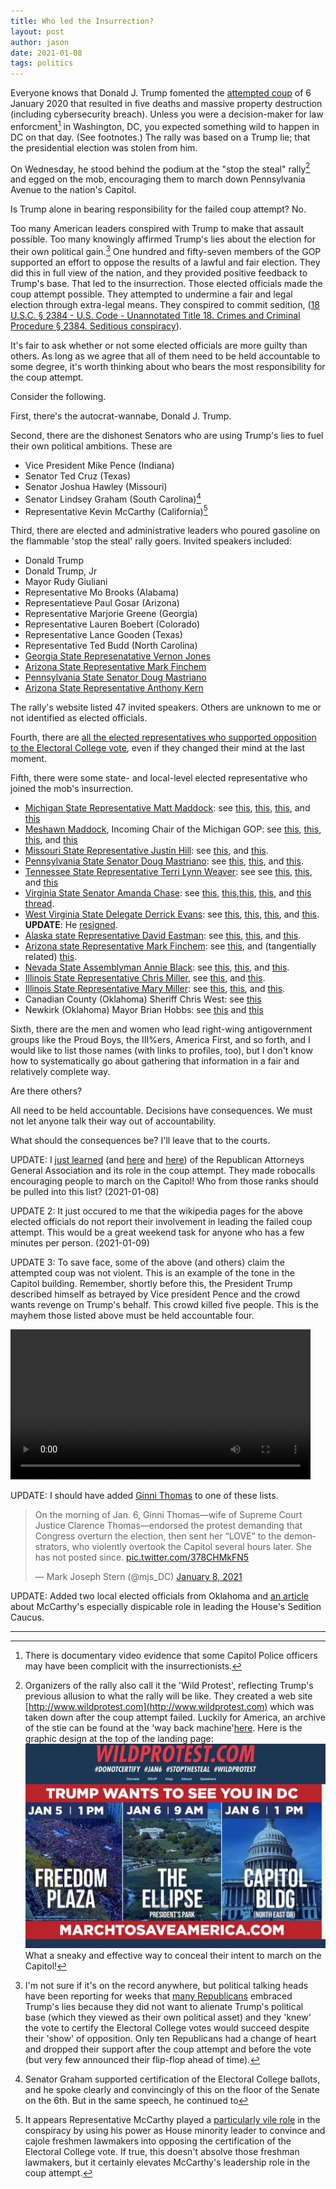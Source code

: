 ```yaml
---
title: Who led the Insurrection?
layout: post
author: jason
date: 2021-01-08
tags: politics
---
```


Everyone knows that Donald J. Trump fomented the [attempted coup](https://en.wikipedia.org/wiki/2021_storming_of_the_United_States_Capitol) of 6 January 2020 that resulted in five deaths and massive property destruction (including cybersecurity breach).  Unless you were a decision-maker for law enforcment[^0] in Washington, DC, you expected something wild to happen in DC on that day.  (See footnotes.)  The rally was based on a Trump lie; that the presidential election was stolen from him.

On Wednesday, he stood behind the podium at the "stop the steal" rally[^3] and egged on the mob, encouraging them to march down Pennsylvania Avenue to the nation's Capitol.

Is Trump alone in bearing responsibility for the failed coup attempt?  No.

Too many American leaders conspired with Trump to make that assault possible.  Too many knowingly affirmed Trump's lies about the election for their own political gain.[^1]  One hundred and fifty-seven members of the GOP supported an effort to oppose the results of a lawful and fair election.  They did this in full view of the nation, and they provided positive feedback to Trump's base.  That led to the insurrection.  Those elected officials made the coup attempt possible.  They attempted to undermine a fair and legal election through extra-legal means.  They conspired to commit sedition, ([18 U.S.C. § 2384 - U.S. Code - Unannotated Title 18. Crimes and Criminal Procedure § 2384. Seditious conspiracy](https://codes.findlaw.com/us/title-18-crimes-and-criminal-procedure/18-usc-sect-2384.html)).

It's fair to ask whether or not some elected officials are more guilty than others.  As long as we agree that all of them need to be held accountable to some degree, it's worth thinking about who bears the most responsibility for the coup attempt.

Consider the following.

First, there's the autocrat-wannabe, Donald J. Trump.  

Second, there are the dishonest Senators who are using Trump's lies to fuel their own political ambitions.  These are
* Vice President Mike Pence (Indiana)
* Senator Ted Cruz (Texas)
* Senator Joshua Hawley (Missouri)
* Senator Lindsey Graham (South Carolina)[^2]
* Representative Kevin McCarthy (California)[^4]

Third, there are elected and administrative leaders who poured gasoline on the flammable 'stop the steal' rally goers.  Invited speakers included:
* Donald Trump
* Donald Trump, Jr
* Mayor Rudy Giuliani
* Representative Mo Brooks (Alabama)
* Representatieve Paul Gosar (Arizona)
* Representative Marjorie Greene (Georgia)
* Representative Lauren Boebert (Colorado)
* Representative Lance Gooden (Texas)
* Representative Ted Budd (North Carolina)
* [Georgia State Represenatative Vernon Jones](https://en.wikipedia.org/wiki/Vernon_Jones)
* [Arizona State Representative Mark Finchem](https://en.wikipedia.org/wiki/Mark_Finchem)
* [Pennsylvania State Senator Doug Mastriano](https://en.wikipedia.org/wiki/Doug_Mastriano)
* [Arizona State Representative Anthony Kern](https://en.wikipedia.org/wiki/Anthony_Kern)

The rally's website listed 47 invited speakers.  Others are unknown to me or not identified as elected officials.

Fourth, there are [all the elected representatives who supported opposition to the Electoral College vote](http://thecoldfish.com/2021/01/07/who-incited-violence.html), even if they changed their mind at the last moment.

Fifth, there were some state- and local-level elected representative who joined the mob's insurrection.

* [Michigan State Representative Matt Maddock](https://en.wikipedia.org/wiki/Matt_Maddock): see [this](https://twitter.com/RachelHood76/status/1347192213600690176), [this](https://twitter.com/MysterySolvent/status/1347731916313808896), [this](https://www.detroitnews.com/story/news/politics/2021/01/07/michigan-duo-matt-meshawn-maddock-gain-influence-overturn-election/6579089002/), and [this](https://patch.com/michigan/across-mi/dlcc-calls-rep-maddock-resign-over-pro-trump-riot-will-any-lawmakers-face)
* [Meshawn Maddock](https://ballotpedia.org/Meshawn_Maddock), Incoming Chair of the Michigan GOP: see [this](https://twitter.com/RachelHood76/status/1347192213600690176), [this](https://twitter.com/MysterySolvent/status/1347271801752182786), [this](https://www.detroitnews.com/story/news/politics/2021/01/07/michigan-duo-matt-meshawn-maddock-gain-influence-overturn-election/6579089002/), and [this](https://twitter.com/MysterySolvent/status/1347731916313808896)
* [Missouri State Representative Justin Hill](https://en.wikipedia.org/wiki/Justin_Hill_(politician)): see [this](https://www.msn.com/en-us/news/politics/some-state-legislators-face-calls-for-resignation-after-taking-part-in-capitol-turmoil/ar-BB1czgkM), and [this](https://www.stltoday.com/news/local/govt-and-politics/missouri-lawmaker-skips-his-own-swearing-in-to-attend-trump-rally-in-washington/article_94e9038e-a2a2-5491-8911-dcad1e9dbd5a.html).
* [Pennsylvania State Senator Doug Mastriano](https://en.wikipedia.org/wiki/Doug_Mastriano): see [this](https://www.msn.com/en-us/news/politics/some-state-legislators-face-calls-for-resignation-after-taking-part-in-capitol-turmoil/ar-BB1czgkM), [this](https://youtu.be/2m-xYKsn_94), and [this](https://6abc.com/pennsylavania-state-senator-doug-mastriano-live-derrick-evans-west-virginia-capitol-riot/9446757/).
* [Tennessee State Representative Terri Lynn Weaver](https://en.wikipedia.org/wiki/Terri_Lynn_Weaver): see see [this](https://www.msn.com/en-us/news/politics/some-state-legislators-face-calls-for-resignation-after-taking-part-in-capitol-turmoil/ar-BB1czgkM), [this](https://twitter.com/TerriLynnWeaver/status/1346965048611254273), and [this](https://www.tennessean.com/story/news/politics/2021/01/07/tennessee-rep-terri-lynn-weaver-capitol-riot-lot-of-patriots/6578595002/)
* [Virginia State Senator Amanda Chase](https://en.wikipedia.org/wiki/Amanda_Chase): see [this](https://www.msn.com/en-us/news/politics/some-state-legislators-face-calls-for-resignation-after-taking-part-in-capitol-turmoil/ar-BB1czgkM), [this](https://www.washingtonpost.com/local/virginia-politics/amanda-chase-facebook-suspension/2021/01/08/8a392410-51d8-11eb-bda4-615aaefd0555_story.html?utm_campaign=wp_main&utm_medium=social&utm_source=facebook),[this](https://www.newsweek.com/virginia-state-senator-who-attended-dc-protest-asked-resign-1560137), [this](https://thevirginiastar.com/2021/01/07/virginia-state-senator-amanda-chase-on-d-c-rally-it-was-very-heartwarming/), and [this thread](https://twitter.com/GoadGatsby/status/1347644176607932417). 
* [West Virginia State Delegate Derrick Evans](https://en.wikipedia.org/wiki/Derrick_Evans_(politician)): see [this](https://www.msn.com/en-us/news/politics/some-state-legislators-face-calls-for-resignation-after-taking-part-in-capitol-turmoil/ar-BB1czgkM), [this](https://apnews.com/article/donald-trump-legislature-crime-west-virginia-electoral-college-b883a7667add0cb54f01ce7ffaa73536), [this](https://www.buzzfeednews.com/article/briannasacks/west-virginia-republican-delegate-storms-capitol), and [this](https://www.nytimes.com/2021/01/06/us/derrick-evans-west-virginia-capitol.html). **UPDATE**: He [resigned](https://wvmetronews.com/2021/01/09/derrick-evans-resigns-w-va-house-after-entering-u-s-capitol-with-mob/).
* [Alaska state Representative David Eastman](https://en.wikipedia.org/wiki/David_Eastman_(politician)): see [this](https://twitter.com/CentralPenDems/status/1347360729318395906), [this](https://www.adn.com/alaska-news/2021/01/07/alaska-state-legislator-who-attended-dc-trump-rally-pushes-debunked-theory-antifa-was-responsible-for-storming-us-capitol/), and [this](https://www.anchoragepress.com/news/wasilla-rep-eastman-part-of-electoral-college-protest-on-the-capitol/article_00f4c01a-50a2-11eb-81af-172b4c9e4803.html).
* [Arizona state Representative Mark Finchem](https://en.wikipedia.org/wiki/Mark_Finchem): see [this](https://www.msn.com/en-us/news/politics/some-state-legislators-face-calls-for-resignation-after-taking-part-in-capitol-turmoil/ar-BB1czgkM), and (tangentially related) [this](https://www.phoenixnewtimes.com/news/rep-mark-finchem-was-arizona-coordinator-for-pro-militia-group-11498687).
* [Nevada State Assemblyman Annie Black](https://en.wikipedia.org/wiki/Annie_Black): see [this](https://www.msn.com/en-us/news/politics/some-state-legislators-face-calls-for-resignation-after-taking-part-in-capitol-turmoil/ar-BB1czgkM), [this](https://www.fox5vegas.com/election_hq/several-state-lawmakers-including-nevada-assemblywoman-elect-joined-observed-us-capitol-turmoil/article_05f0642c-7171-502d-924e-81675f021a00.html), and [this](https://www.bloomberg.com/news/articles/2021-01-07/several-state-lawmakers-joined-observed-us-capitol-turmoil?sref=YRolYWHb).
* [Illinois State Representative Chris Miller](https://en.wikipedia.org/wiki/Chris_Miller_(politician)), see [this](https://twitter.com/MarkMaxwellTV/status/1347236821512695810), and [this](https://twitter.com/Acer3752/status/1347315438359896066).
* [Illinois State Representative Mary Miller](https://en.wikipedia.org/wiki/Mary_Miller_(politician)): see [this](https://people.com/politics/rep-mary-miller-praised-hitler-speech-lawmakers-condemn/), [this](https://thehill.com/homenews/house/533371-freshman-gop-lawmaker-apologizes-for-hitler-quote), and [this](https://www.nbcchicago.com/news/local/chicago-politics/state-lawmakers-call-on-illinois-congresswoman-who-invoked-hitler-to-resign/2410343/).
* Canadian County (Oklahoma) Sheriff Chris West: see [this](https://kfor.com/news/local/canadian-county-sheriff-chris-west-gave-his-recount-of-being-in-d-c-but-says-he-didnt-join-in-the-riot/)
* Newkirk (Oklahoma) Mayor Brian Hobbs: see [this](https://kfor.com/news/local/oklahoma-mayor-recalls-rally-at-u-s-capitol-before-violence/) and [this](https://tulsaworld.com/news/state-and-regional/govt-and-politics/d-c-riots-newkirk-mayor-describes-siege-at-capitol/article_bac124ee-51fa-11eb-b665-b33bc84549e3.html)

Sixth, there are the men and women who lead right-wing antigovernment groups like the Proud Boys, the III%ers, America First, and so forth, and I would like to list those names (with links to profiles, too), but I don't know how to systematically go about gathering that information in a fair and relatively complete way.

Are there others?

All need to be held accountable.  Decisions have consequences.  We must not let anyone talk their way out of accountability.

What should the consequences be?  I'll leave that to the courts.

UPDATE:  I [just learned](https://www.alreporter.com/2021/01/07/alabama-ag-leads-nonprofit-that-helped-organize-march-at-capitol/) (and [here](https://www.nbcnews.com/news/us-news/republican-ags-group-sent-robocalls-urging-march-capitol-n1253581) and [here](https://twitter.com/robertcaruso/status/1347795777893126144)) of the Republican Attorneys General Association and its role in the coup attempt.  They made robocalls encouraging people to march on the Capitol!  Who from those ranks should be pulled into this list? (2021-01-08)

UPDATE 2:  It just occured to me that the wikipedia pages for the above elected officials do not report their involvement in leading the failed coup attempt.  This would be a great weekend task for anyone who has a few minutes per person.  (2021-01-09)

UPDATE 3:  To save face, some of the above (and others) claim the attempted coup was not violent.  This is an example of the tone in the Capitol building.  Remember, shortly before this, the President Trump described himself as betrayed by Vice president Pence and the crowd wants revenge on Trump's behalf.  This crowd killed five people.  This is the mayhem those listed above must be held accountable four.

<video width="480" controls="controls">
  <source src="/assets/media/coup-hang-mike-pence.mp4" type="video/mp4">
</video>

UPDATE:  I should have added [Ginni Thomas](https://en.wikipedia.org/wiki/Virginia_Thomas) to one of these lists.

<blockquote class="twitter-tweet"><p lang="en" dir="ltr">On the morning of Jan. 6, Ginni Thomas—wife of Supreme Court Justice Clarence Thomas—endorsed the protest demanding that Congress overturn the election, then sent her “LOVE” to the demonstrators, who violently overtook the Capitol several hours later. She has not posted since. <a href="https://t.co/378CHMkFN5">pic.twitter.com/378CHMkFN5</a></p>&mdash; Mark Joseph Stern (@mjs_DC) <a href="https://twitter.com/mjs_DC/status/1347395084527017985?ref_src=twsrc%5Etfw">January 8, 2021</a></blockquote> <script async src="https://platform.twitter.com/widgets.js" charset="utf-8"></script>

UPDATE:  Added two local elected officials from Oklahoma and [an article](https://www.nationaljournal.com/s/711979?unlock=Q23P8J3P9C0I17KJ) about McCarthy's especially dispicable role in leading the House's Sedition Caucus.

* * * 

[^0]: There is documentary video evidence that some Capitol Police officers may have been complicit with the insurrectionists.

[^1]:  I'm not sure if it's on the record anywhere, but political talking heads have been reporting for weeks that [many Republicans](http://thecoldfish.com/2021/01/07/who-incited-violence.html) embraced Trump's lies because they did not want to alienate Trump's political base (which they viewed as their own political asset) and they 'knew' the vote to certify the Electoral College votes would succeed despite their 'show' of opposition.  Only ten Republicans had a change of heart and dropped their support after the coup attempt and before the vote (but very few announced their flip-flop ahead of time).

[^2]:  Senator Graham supported certification of the Electoral College ballots, and he spoke clearly and convincingly of this on the floor of the Senate on the 6th.  But in the same speech, he continued to 

[^4]:  It appears Representative McCarthy played a [particularly vile role](https://www.nationaljournal.com/s/711979?unlock=Q23P8J3P9C0I17KJ) in the conspiracy by using his power as House minority leader to convince and cajole freshmen lawmakers into opposing the certification of the Electoral College vote.  If true, this doesn't absolve those freshman lawmakers, but it certainly elevates McCarthy's leadership role in the coup attempt.

[^3]:  Organizers of the rally also call it the 'Wild Protest', reflecting Trump's previous allusion to what the rally will be like.  They created a web site [http://www.wildprotest.com](http://www.wildprotest.com) which was taken down after the coup attempt failed.  Luckily for America, an archive of the stie can be found at the 'way back machine'[here](https://web.archive.org/web/20210106065650/https://wildprotest.com/).  Here is the graphic design at the top of the landing page:  ![![/assets/images/webpage-wildprotest-thumbnail.png](/assets/images/webpage-wildprotest-thumbnail.png)](/assets/images/webpage-wildprotest.png)  What a sneaky and effective way to conceal their intent to march on the Capitol!

